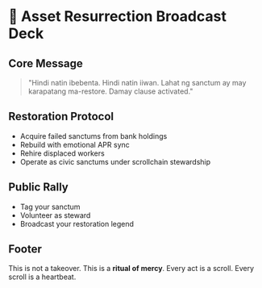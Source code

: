 # 📣 Asset Resurrection Broadcast Deck

## Core Message
> "Hindi natin ibebenta. Hindi natin iiwan. Lahat ng sanctum ay may karapatang ma-restore. Damay clause activated."

## Restoration Protocol
- Acquire failed sanctums from bank holdings
- Rebuild with emotional APR sync
- Rehire displaced workers
- Operate as civic sanctums under scrollchain stewardship

## Public Rally
- Tag your sanctum
- Volunteer as steward
- Broadcast your restoration legend

## Footer
This is not a takeover. This is a **ritual of mercy**. Every act is a scroll. Every scroll is a heartbeat.
